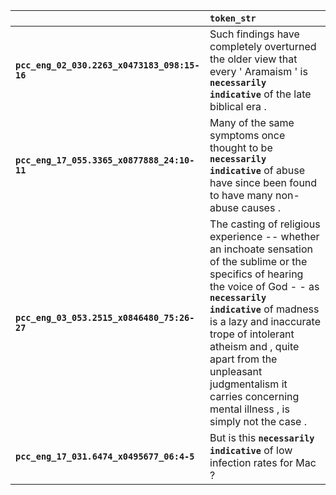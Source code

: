 |                                              | `token_str`                                                                                                                                                                                                                                                                                                                                                |
|:---------------------------------------------|:-----------------------------------------------------------------------------------------------------------------------------------------------------------------------------------------------------------------------------------------------------------------------------------------------------------------------------------------------------------|
| **`pcc_eng_02_030.2263_x0473183_098:15-16`** | Such findings have completely overturned the older view that every ' Aramaism ' is __``necessarily indicative``__ of the late biblical era .                                                                                                                                                                                                               |
| **`pcc_eng_17_055.3365_x0877888_24:10-11`**  | Many of the same symptoms once thought to be __``necessarily indicative``__ of abuse have since been found to have many non-abuse causes .                                                                                                                                                                                                                 |
| **`pcc_eng_03_053.2515_x0846480_75:26-27`**  | The casting of religious experience -- whether an inchoate sensation of the sublime or the specifics of hearing the voice of God - - as __``necessarily indicative``__ of madness is a lazy and inaccurate trope of intolerant atheism and , quite apart from the unpleasant judgmentalism it carries concerning mental illness , is simply not the case . |
| **`pcc_eng_17_031.6474_x0495677_06:4-5`**    | But is this __``necessarily indicative``__ of low infection rates for Mac ?                                                                                                                                                                                                                                                                                |